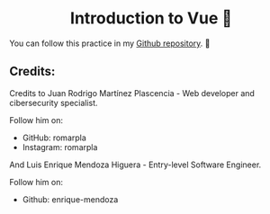 <h1 align="center"> Introduction to Vue 📖 </h1>

You can follow this practice in my [Github repository](https://github.com/enrique-mendoza/launchX-FrontEnd-Mission-05-Vue). 👀

## Credits:

Credits to Juan Rodrigo Martínez Plascencia - Web developer and cibersecurity specialist.

Follow him on:

- GitHub: romarpla
- Instagram: romarpla

And Luis Enrique Mendoza Higuera - Entry-level Software Engineer.

Follow him on:

- Github: enrique-mendoza
